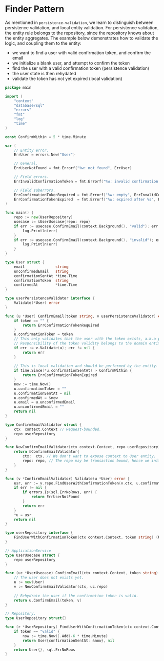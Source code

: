 # Finder Pattern

As mentioned in `persistence-validation`, we learn to distinguish between persistence validation, and local entity validation. For persistence validation, the entity rule belongs to the repository, since the repository knows about the entity aggregates. The example below demonstrates how to validate the logic, and coupling them to the entity:

- we want to find a user with valid confirmation token, and confirm the email
- we initialize a blank user, and attempt to confirm the token
- find the user with a valid confirmation token (persistence validation)
- the user state is then rehydated
- validate the token has not yet expired (local validation)

```go
package main

import (
	"context"
	"database/sql"
	"errors"
	"fmt"
	"log"
	"time"
)

const ConfirmWithin = 5 * time.Minute

var (
	// Entity error.
	ErrUser = errors.New("User")

	// General.
	ErrUserNotFound = fmt.Errorf("%w: not found", ErrUser)

	// Field errors.
	ErrInvalidConfirmationToken = fmt.Errorf("%w: invalid confirmation token", ErrUser)

	// Field suberrors.
	ErrConfirmationTokenRequired = fmt.Errorf("%w: empty", ErrInvalidConfirmationToken)
	ErrConfirmationTokenExpired  = fmt.Errorf("%w: expired after %s", ErrInvalidConfirmationToken, ConfirmWithin)
)

func main() {
	repo := new(UserRepository)
	usecase := &UserUsecase{repo: repo}
	if err := usecase.ConfirmEmail(context.Background(), "valid"); err != nil {
		log.Println(err)
	}
	if err := usecase.ConfirmEmail(context.Background(), "invalid"); err != nil {
		log.Println(err)
	}
}

type User struct {
	email              string
	unconfirmedEmail   string
	confirmationSentAt *time.Time
	confirmationToken  string
	confirmedAt        *time.Time
}

type userPersistenceValidator interface {
	Validate(*User) error
}

func (u *User) ConfirmEmail(token string, v userPersistenceValidator) error {
	if token == "" {
		return ErrConfirmationTokenRequired
	}
	u.confirmationToken = token
	// This only validates that the user with the token exists, a.k.a persistence validation.
	// Responsibility of the token validity belongs to the domain entity.
	if err := v.Validate(u); err != nil {
		return err
	}
	
	// This is local validation and should be performed by the entity.
	if time.Since(*u.confirmationSentAt) > ConfirmWithin {
		return ErrConfirmationTokenExpired
	}
	now := time.Now()
	u.confirmationToken = ""
	u.confirmationSentAt = nil
	u.confirmedAt = &now
	u.email = u.unconfirmedEmail
	u.unconfirmedEmail = ""
	return nil
}

type ConfirmEmailValidator struct {
	ctx  context.Context // Request-bounded.
	repo userRepository
}

func NewConfirmEmailValidator(ctx context.Context, repo userRepository) *ConfirmEmailValidator {
	return &ConfirmEmailValidator{
		ctx:  ctx, // We don't want to expose context to User entity.
		repo: repo, // The repo may be transaction bound, hence we initialize the validator here.
	}
}

func (v *ConfirmEmailValidator) Validate(u *User) error {
	usr, err := v.repo.FindUserWithConfirmationToken(v.ctx, u.confirmationToken)
	if err != nil {
		if errors.Is(sql.ErrNoRows, err) {
			return ErrUserNotFound
		}
		return err
	}
	*u = usr
	return nil
}

type userRepository interface {
	FindUserWithConfirmationToken(ctx context.Context, token string) (User, error)
}

// ApplicationService
type UserUsecase struct {
	repo userRepository
}

func (uc *UserUsecase) ConfirmEmail(ctx context.Context, token string) error {
	// The user does not exists yet.
	u := new(User)
	v := NewConfirmEmailValidator(ctx, uc.repo)
	
	// Rehydrate the user if the confirmation token is valid.
	return u.ConfirmEmail(token, v)
}

// Repository.
type UserRepository struct{}

func (r *UserRepository) FindUserWithConfirmationToken(ctx context.Context, token string) (User, error) {
	if token == "valid" {
		now := time.Now().Add(-6 * time.Minute)
		return User{confirmationSentAt: &now}, nil
	}
	return User{}, sql.ErrNoRows
}

```
